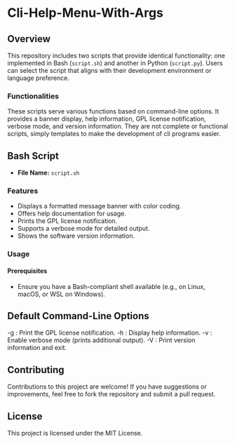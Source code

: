 # Cli-Help-Menu-With-Args

## Overview
This repository includes two scripts that provide identical functionality: one implemented in Bash (`script.sh`) and another in Python (`script.py`). Users can select the script that aligns with their development environment or language preference.

### Functionalities
These scripts serve various functions based on command-line options. It provides a banner display, help information, GPL license notification, verbose mode, and version information.
They are not complete or functional scripts, simply templates to make the development of cli programs easier.

## Bash Script
- **File Name:** `script.sh`

### Features
- Displays a formatted message banner with color coding.
- Offers help documentation for usage.
- Prints the GPL license notification.
- Supports a verbose mode for detailed output.
- Shows the software version information.

### Usage
#### Prerequisites
- Ensure you have a Bash-compliant shell available (e.g., on Linux, macOS, or WSL on Windows).

## Default Command-Line Options
-g : Print the GPL license notification.
-h : Display help information.
-v : Enable verbose mode (prints additional output).
-V : Print version information and exit.

## Contributing
Contributions to this project are welcome! If you have suggestions or improvements, feel free to fork the repository and submit a pull request.

## License
This project is licensed under the MIT License.

